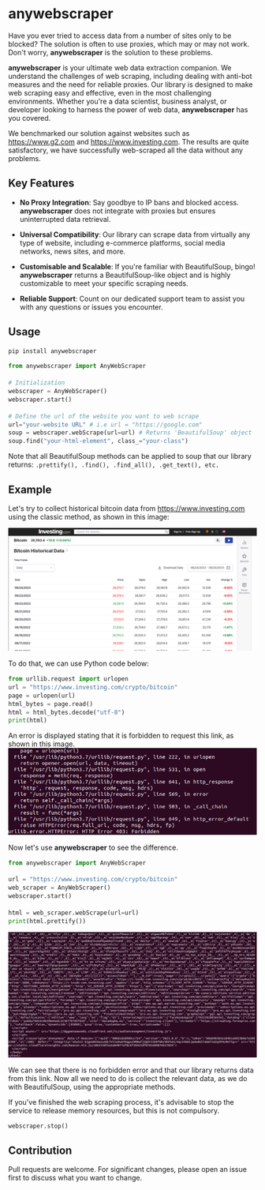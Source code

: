 # anywebscraper

Have you ever tried to access data from a number of sites only to be blocked? The solution is often to use proxies, which may or may not work. Don't worry, **anywebscraper** is the solution to these problems.

**anywebscraper** is your ultimate web data extraction companion. We understand the challenges of web scraping, including dealing with anti-bot measures and the need for reliable proxies. Our library is designed to make web scraping easy and effective, even in the most challenging environments. Whether you're a data scientist, business analyst, or developer looking to harness the power of web data, **anywebscraper** has you covered.

We benchmarked our solution against websites such as https://www.g2.com and https://www.investing.com. The results are quite satisfactory, we have successfully web-scraped all the data without any problems.

## Key Features
* **No Proxy Integration**: Say goodbye to IP bans and blocked access. **anywebscraper** does not integrate with proxies but ensures uninterrupted data retrieval.

* **Universal Compatibility**: Our library can scrape data from virtually any type of website, including e-commerce platforms, social media networks, news sites, and more.

* **Customisable and Scalable**: If you're familiar with BeautifulSoup, bingo! **anywebscraper** returns a BeautifulSoup-like object and is highly customizable to meet your specific scraping needs.

* **Reliable Support**: Count on our dedicated support team to assist you with any questions or issues you encounter.

## Usage
```bash
pip install anywebscraper
```

```python
from anywebscraper import AnyWebScraper

# Initialization
webscraper = AnyWebScraper()
webscraper.start()

# Define the url of the website you want to web scrape
url="your-website URL" # i.e url = "https://google.com"
soup = webscraper.webScrape(url=url) # Returns 'BeautifulSoup' object
soup.find("your-html-element", class_="your-class")
```
Note that all BeautifulSoup methods can be applied to soup that our library returns: ```.prettify(), .find(), .find_all(), .get_text(), etc.```

## Example
Let's try to collect historical bitcoin data from https://www.investing.com using the classic method, as shown in this image:

![Bitcoin Historical Data](images/bitcoin-data.png)

To do that, we can use Python code below:
```python
from urllib.request import urlopen
url = "https://www.investing.com/crypto/bitcoin"
page = urlopen(url)
html_bytes = page.read()
html = html_bytes.decode("utf-8")
print(html)
```
An error is displayed stating that it is forbidden to request this link, as shown in this image. 
![Error from Classical Method](images/error-bitcoin.png)

Now let's use **anywebscraper** to see the difference.
```python
from anywebscraper import AnyWebScraper

url = "https://www.investing.com/crypto/bitcoin"
web_scraper = AnyWebScraper()
webscraper.start()

html = web_scraper.webScrape(url=url)
print(html.prettify())
```
![AnyWebScraper Method](images/anywebscraper.png)

We can see that there is no forbidden error and that our library returns data from this link. Now all we need to do is collect the relevant data, as we do with BeautifulSoup, using the appropriate methods.

If you've finished the web scraping process, it's advisable to stop the service to release memory resources, but this is not compulsory.
```python
webscraper.stop()
```
## Contribution

Pull requests are welcome. For significant changes, please open an issue first to discuss what you want to change.
